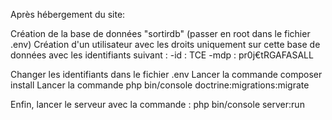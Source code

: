 Après hébergement du site:

Création de la base de données "sortirdb" (passer en root dans le fichier .env)
Création d'un utilisateur avec les droits uniquement sur cette base de données avec les identifiants suivant : 
	-id : TCE 
	-mdp : pr0j€tRGAFASALL

Changer les identifiants dans le fichier .env
Lancer la commande composer install
Lancer la commande php bin/console doctrine:migrations:migrate

Enfin, lancer le serveur avec la commande : php bin/console server:run

